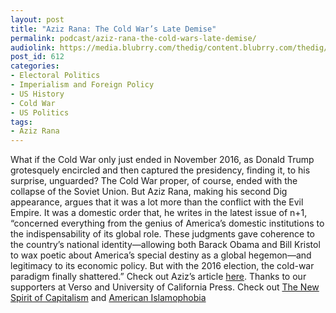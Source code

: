 ```yaml
---
layout: post
title: "Aziz Rana: The Cold War’s Late Demise"
permalink: podcast/aziz-rana-the-cold-wars-late-demise/
audiolink: https://media.blubrry.com/thedig/content.blubrry.com/thedig/The_Dig_-_EP_88_-_Rana.mp3
post_id: 612
categories: 
- Electoral Politics
- Imperialism and Foreign Policy
- US History
- Cold War
- US Politics
tags: 
- Aziz Rana
---
```


What if the Cold War only just ended in November 2016, as Donald Trump grotesquely encircled and then captured the presidency, finding it, to his surprise, unguarded? The Cold War proper, of course, ended with the collapse of the Soviet Union. But Aziz Rana, making his second Dig appearance, argues that it was a lot more than the conflict with the Evil Empire. It was a domestic order that, he writes in the latest issue of n+1, “concerned everything from the genius of America’s domestic institutions to the indispensability of its global role. These judgments gave coherence to the country’s national identity—allowing both Barack Obama and Bill Kristol to wax poetic about America’s special destiny as a global hegemon—and legitimacy to its economic policy. But with the 2016 election, the cold-war paradigm finally shattered.” Check out Aziz’s article [here](https://nplusonemag.com/issue-30/politics/goodbye-cold-war/). Thanks to our supporters at Verso and University of California Press. Check out [The New Spirit of Capitalism](versobooks.com/books/2513-the-new-spirit-of-capitalism) and [American Islamophobia](ucpress.edu/book.php?isbn=9780520297791)
